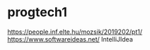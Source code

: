# progtech1

https://people.inf.elte.hu/mozsik/2019202/pt1/
https://www.softwareideas.net/
IntelliJIdea